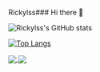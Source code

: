 Rickylss### Hi there 👋

<!--
**Rickylss/Rickylss** is a ✨ _special_ ✨ repository because its `README.md` (this file) appears on your GitHub profile.

Here are some ideas to get you started:

- 🔭 I’m currently working on ...
- 🌱 I’m currently learning ...
- 👯 I’m looking to collaborate on ...
- 🤔 I’m looking for help with ...
- 💬 Ask me about ...
- 📫 How to reach me: ...
- 😄 Pronouns: ...
- ⚡ Fun fact: ...
-->

![Rickylss's GitHub stats](https://github-readme-stats.vercel.app/api?username=Rickylss&show_icons=true&theme=radical)

[![Top Langs](https://github-readme-stats.vercel.app/api/top-langs/?username=Rickylss&layout=compact&theme=radical)](https://github.com/Rickylss/github-readme-stats)

<a href="https://github.com/Rickylss/github-readme-stats">
  <img align="center" src="https://github-readme-stats.vercel.app/api/pin/?username=Rickylss&repo=github-readme-stats" />
</a>
<a href="https://github.com/Rickylss/convoychat">
  <img align="center" src="https://github-readme-stats.vercel.app/api/pin/?username=Rickylss&repo=convoychat" />
</a>
